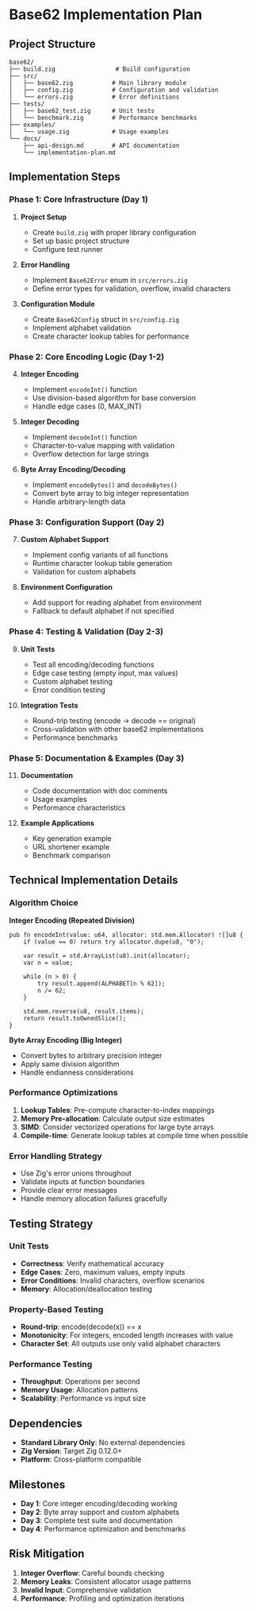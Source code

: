 # Base62 Implementation Plan

## Project Structure

```
base62/
├── build.zig                 # Build configuration
├── src/
│   ├── base62.zig           # Main library module
│   ├── config.zig           # Configuration and validation
│   └── errors.zig           # Error definitions
├── tests/
│   ├── base62_test.zig      # Unit tests
│   └── benchmark.zig        # Performance benchmarks
├── examples/
│   └── usage.zig            # Usage examples
└── docs/
    ├── api-design.md        # API documentation
    └── implementation-plan.md
```

## Implementation Steps

### Phase 1: Core Infrastructure (Day 1)

1. **Project Setup**
   - Create `build.zig` with proper library configuration
   - Set up basic project structure
   - Configure test runner

2. **Error Handling**
   - Implement `Base62Error` enum in `src/errors.zig`
   - Define error types for validation, overflow, invalid characters

3. **Configuration Module**
   - Create `Base62Config` struct in `src/config.zig`
   - Implement alphabet validation
   - Create character lookup tables for performance

### Phase 2: Core Encoding Logic (Day 1-2)

4. **Integer Encoding**
   - Implement `encodeInt()` function
   - Use division-based algorithm for base conversion
   - Handle edge cases (0, MAX_INT)

5. **Integer Decoding**
   - Implement `decodeInt()` function
   - Character-to-value mapping with validation
   - Overflow detection for large strings

6. **Byte Array Encoding/Decoding**
   - Implement `encodeBytes()` and `decodeBytes()`
   - Convert byte array to big integer representation
   - Handle arbitrary-length data

### Phase 3: Configuration Support (Day 2)

7. **Custom Alphabet Support**
   - Implement config variants of all functions
   - Runtime character lookup table generation
   - Validation for custom alphabets

8. **Environment Configuration**
   - Add support for reading alphabet from environment
   - Fallback to default alphabet if not specified

### Phase 4: Testing & Validation (Day 2-3)

9. **Unit Tests**
   - Test all encoding/decoding functions
   - Edge case testing (empty input, max values)
   - Custom alphabet testing
   - Error condition testing

10. **Integration Tests**
    - Round-trip testing (encode -> decode == original)
    - Cross-validation with other base62 implementations
    - Performance benchmarks

### Phase 5: Documentation & Examples (Day 3)

11. **Documentation**
    - Code documentation with doc comments
    - Usage examples
    - Performance characteristics

12. **Example Applications**
    - Key generation example
    - URL shortener example
    - Benchmark comparison

## Technical Implementation Details

### Algorithm Choice

**Integer Encoding (Repeated Division)**
```zig
pub fn encodeInt(value: u64, allocator: std.mem.Allocator) ![]u8 {
    if (value == 0) return try allocator.dupe(u8, "0");

    var result = std.ArrayList(u8).init(allocator);
    var n = value;

    while (n > 0) {
        try result.append(ALPHABET[n % 62]);
        n /= 62;
    }

    std.mem.reverse(u8, result.items);
    return result.toOwnedSlice();
}
```

**Byte Array Encoding (Big Integer)**
- Convert bytes to arbitrary precision integer
- Apply same division algorithm
- Handle endianness considerations

### Performance Optimizations

1. **Lookup Tables**: Pre-compute character-to-index mappings
2. **Memory Pre-allocation**: Calculate output size estimates
3. **SIMD**: Consider vectorized operations for large byte arrays
4. **Compile-time**: Generate lookup tables at compile time when possible

### Error Handling Strategy

- Use Zig's error unions throughout
- Validate inputs at function boundaries
- Provide clear error messages
- Handle memory allocation failures gracefully

## Testing Strategy

### Unit Tests
- **Correctness**: Verify mathematical accuracy
- **Edge Cases**: Zero, maximum values, empty inputs
- **Error Conditions**: Invalid characters, overflow scenarios
- **Memory**: Allocation/deallocation testing

### Property-Based Testing
- **Round-trip**: encode(decode(x)) == x
- **Monotonicity**: For integers, encoded length increases with value
- **Character Set**: All outputs use only valid alphabet characters

### Performance Testing
- **Throughput**: Operations per second
- **Memory Usage**: Allocation patterns
- **Scalability**: Performance vs input size

## Dependencies

- **Standard Library Only**: No external dependencies
- **Zig Version**: Target Zig 0.12.0+
- **Platform**: Cross-platform compatible

## Milestones

- **Day 1**: Core integer encoding/decoding working
- **Day 2**: Byte array support and custom alphabets
- **Day 3**: Complete test suite and documentation
- **Day 4**: Performance optimization and benchmarks

## Risk Mitigation

1. **Integer Overflow**: Careful bounds checking
2. **Memory Leaks**: Consistent allocator usage patterns
3. **Invalid Input**: Comprehensive validation
4. **Performance**: Profiling and optimization iterations